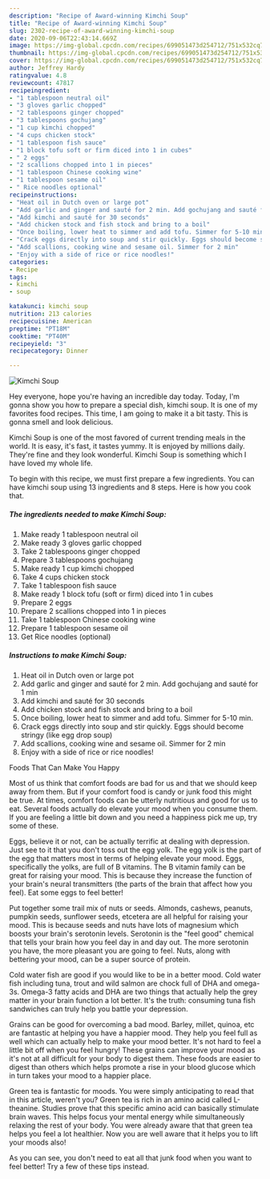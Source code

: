 ```yaml
---
description: "Recipe of Award-winning Kimchi Soup"
title: "Recipe of Award-winning Kimchi Soup"
slug: 2302-recipe-of-award-winning-kimchi-soup
date: 2020-09-06T22:43:14.669Z
image: https://img-global.cpcdn.com/recipes/699051473d254712/751x532cq70/kimchi-soup-recipe-main-photo.jpg
thumbnail: https://img-global.cpcdn.com/recipes/699051473d254712/751x532cq70/kimchi-soup-recipe-main-photo.jpg
cover: https://img-global.cpcdn.com/recipes/699051473d254712/751x532cq70/kimchi-soup-recipe-main-photo.jpg
author: Jeffrey Hardy
ratingvalue: 4.8
reviewcount: 47817
recipeingredient:
- "1 tablespoon neutral oil"
- "3 gloves garlic chopped"
- "2 tablespoons ginger chopped"
- "3 tablespoons gochujang"
- "1 cup kimchi chopped"
- "4 cups chicken stock"
- "1 tablespoon fish sauce"
- "1 block tofu soft or firm diced into 1 in cubes"
- " 2 eggs"
- "2 scallions chopped into 1 in pieces"
- "1 tablespoon Chinese cooking wine"
- "1 tablespoon sesame oil"
- " Rice noodles optional"
recipeinstructions:
- "Heat oil in Dutch oven or large pot"
- "Add garlic and ginger and sauté for 2 min. Add gochujang and sauté for 1 min"
- "Add kimchi and sauté for 30 seconds"
- "Add chicken stock and fish stock and bring to a boil"
- "Once boiling, lower heat to simmer and add tofu. Simmer for 5-10 min."
- "Crack eggs directly into soup and stir quickly. Eggs should become stringy (like egg drop soup)"
- "Add scallions, cooking wine and sesame oil. Simmer for 2 min"
- "Enjoy with a side of rice or rice noodles!"
categories:
- Recipe
tags:
- kimchi
- soup

katakunci: kimchi soup 
nutrition: 213 calories
recipecuisine: American
preptime: "PT18M"
cooktime: "PT40M"
recipeyield: "3"
recipecategory: Dinner

---
```



![Kimchi Soup](https://img-global.cpcdn.com/recipes/699051473d254712/751x532cq70/kimchi-soup-recipe-main-photo.jpg)

Hey everyone, hope you're having an incredible day today. Today, I'm gonna show you how to prepare a special dish, kimchi soup. It is one of my favorites food recipes. This time, I am going to make it a bit tasty. This is gonna smell and look delicious.



Kimchi Soup is one of the most favored of current trending meals in the world. It is easy, it's fast, it tastes yummy. It is enjoyed by millions daily. They're fine and they look wonderful. Kimchi Soup is something which I have loved my whole life.


To begin with this recipe, we must first prepare a few ingredients. You can have kimchi soup using 13 ingredients and 8 steps. Here is how you cook that.

<!--inarticleads1-->

##### The ingredients needed to make Kimchi Soup:

1. Make ready 1 tablespoon neutral oil
1. Make ready 3 gloves garlic chopped
1. Take 2 tablespoons ginger chopped
1. Prepare 3 tablespoons gochujang
1. Make ready 1 cup kimchi chopped
1. Take 4 cups chicken stock
1. Take 1 tablespoon fish sauce
1. Make ready 1 block tofu (soft or firm) diced into 1 in cubes
1. Prepare  2 eggs
1. Prepare 2 scallions chopped into 1 in pieces
1. Take 1 tablespoon Chinese cooking wine
1. Prepare 1 tablespoon sesame oil
1. Get  Rice noodles (optional)




<!--inarticleads2-->

##### Instructions to make Kimchi Soup:

1. Heat oil in Dutch oven or large pot
1. Add garlic and ginger and sauté for 2 min. Add gochujang and sauté for 1 min
1. Add kimchi and sauté for 30 seconds
1. Add chicken stock and fish stock and bring to a boil
1. Once boiling, lower heat to simmer and add tofu. Simmer for 5-10 min.
1. Crack eggs directly into soup and stir quickly. Eggs should become stringy (like egg drop soup)
1. Add scallions, cooking wine and sesame oil. Simmer for 2 min
1. Enjoy with a side of rice or rice noodles!




Foods That Can Make You Happy


Most of us think that comfort foods are bad for us and that we should keep away from them. But if your comfort food is candy or junk food this might be true. At times, comfort foods can be utterly nutritious and good for us to eat. Several foods actually do elevate your mood when you consume them. If you are feeling a little bit down and you need a happiness pick me up, try some of these.

Eggs, believe it or not, can be actually terrific at dealing with depression. Just see to it that you don't toss out the egg yolk. The egg yolk is the part of the egg that matters most in terms of helping elevate your mood. Eggs, specifically the yolks, are full of B vitamins. The B vitamin family can be great for raising your mood. This is because they increase the function of your brain's neural transmitters (the parts of the brain that affect how you feel). Eat some eggs to feel better!

Put together some trail mix of nuts or seeds. Almonds, cashews, peanuts, pumpkin seeds, sunflower seeds, etcetera are all helpful for raising your mood. This is because seeds and nuts have lots of magnesium which boosts your brain's serotonin levels. Serotonin is the "feel good" chemical that tells your brain how you feel day in and day out. The more serotonin you have, the more pleasant you are going to feel. Nuts, along with bettering your mood, can be a super source of protein.

Cold water fish are good if you would like to be in a better mood. Cold water fish including tuna, trout and wild salmon are chock full of DHA and omega-3s. Omega-3 fatty acids and DHA are two things that actually help the grey matter in your brain function a lot better. It's the truth: consuming tuna fish sandwiches can truly help you battle your depression. 

Grains can be good for overcoming a bad mood. Barley, millet, quinoa, etc are fantastic at helping you have a happier mood. They help you feel full as well which can actually help to make your mood better. It's not hard to feel a little bit off when you feel hungry! These grains can improve your mood as it's not at all difficult for your body to digest them. These foods are easier to digest than others which helps promote a rise in your blood glucose which in turn takes your mood to a happier place.

Green tea is fantastic for moods. You were simply anticipating to read that in this article, weren't you? Green tea is rich in an amino acid called L-theanine. Studies prove that this specific amino acid can basically stimulate brain waves. This helps focus your mental energy while simultaneously relaxing the rest of your body. You were already aware that that green tea helps you feel a lot healthier. Now you are well aware that it helps you to lift your moods also!

As you can see, you don't need to eat all that junk food when you want to feel better! Try  a few  of  these  tips  instead.

